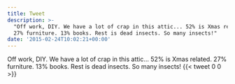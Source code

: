 ```yaml
---
title: Tweet
description: >-
  "Off work, DIY. We have a lot of crap in this attic... 52% is Xmas related.
  27% furniture. 13% books. Rest is dead insects. So many insects!"
date: '2015-02-24T10:02:21+00:00'
---
```

Off work, DIY. We have a lot of crap in this attic... 52% is Xmas related. 27% furniture. 13% books. Rest is dead insects. So many insects!
      {{< tweet 0 0 >}}
    
